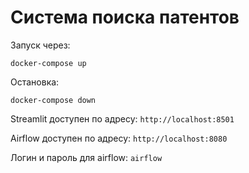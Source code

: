 # Система поиска патентов
Запуск через: 
```
docker-compose up
```
Остановка: 
```
docker-compose down
```
Streamlit доступен по адресу:   ```http://localhost:8501```

Airflow доступен по адресу: ```http://localhost:8080```

Логин и пароль для airflow: ```airflow```

